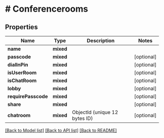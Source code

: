 # # Conferencerooms

## Properties

Name | Type | Description | Notes
------------ | ------------- | ------------- | -------------
**name** | **mixed** |  |
**passcode** | **mixed** |  | [optional]
**dialInPin** | **mixed** |  | [optional]
**isUserRoom** | **mixed** |  | [optional]
**isChatRoom** | **mixed** |  | [optional]
**lobby** | **mixed** |  | [optional]
**requirePasscode** | **mixed** |  | [optional]
**share** | **mixed** |  | [optional]
**chatroom** | **mixed** | ObjectId (unique 12 bytes ID) | [optional]

[[Back to Model list]](../../README.md#models) [[Back to API list]](../../README.md#endpoints) [[Back to README]](../../README.md)
